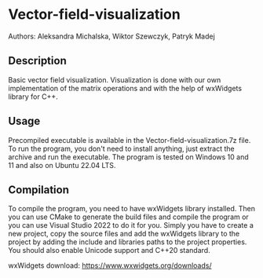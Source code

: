 # Vector-field-visualization
Authors: Aleksandra Michalska, Wiktor Szewczyk, Patryk Madej
## Description
Basic vector field visualization.
Visualization is done with our own implementation of the matrix operations and with
the help of wxWidgets library for C++.

## Usage
Precompiled executable is available in the Vector-field-visualization.7z file.
To run the program, you don't need to install anything, just extract the archive and run the executable.
The program is tested on Windows 10 and 11 and also on Ubuntu 22.04 LTS.

## Compilation
To compile the program, you need to have wxWidgets library installed.
Then you can use CMake to generate the build files and compile the program or
you can use Visual Studio 2022 to do it for you. Simply you have to create a new project,
copy the source files and add the wxWidgets library to the project by adding the include
and libraries paths to the project properties. You should also enable Unicode support and
C++20 standard.

wxWidgets download: https://www.wxwidgets.org/downloads/
